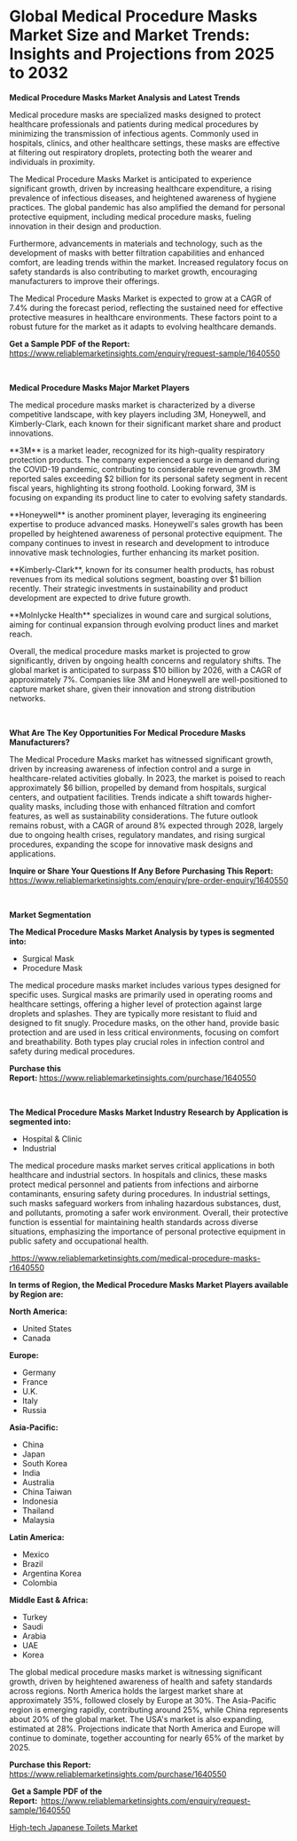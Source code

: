 <p><h1>Global Medical Procedure Masks Market Size and Market Trends: Insights and Projections from 2025 to 2032</h1></p><p><strong>Medical Procedure Masks Market Analysis and Latest Trends</strong></p>
<p><p>Medical procedure masks are specialized masks designed to protect healthcare professionals and patients during medical procedures by minimizing the transmission of infectious agents. Commonly used in hospitals, clinics, and other healthcare settings, these masks are effective at filtering out respiratory droplets, protecting both the wearer and individuals in proximity.</p><p>The Medical Procedure Masks Market is anticipated to experience significant growth, driven by increasing healthcare expenditure, a rising prevalence of infectious diseases, and heightened awareness of hygiene practices. The global pandemic has also amplified the demand for personal protective equipment, including medical procedure masks, fueling innovation in their design and production.</p><p>Furthermore, advancements in materials and technology, such as the development of masks with better filtration capabilities and enhanced comfort, are leading trends within the market. Increased regulatory focus on safety standards is also contributing to market growth, encouraging manufacturers to improve their offerings.</p><p>The Medical Procedure Masks Market is expected to grow at a CAGR of 7.4% during the forecast period, reflecting the sustained need for effective protective measures in healthcare environments. These factors point to a robust future for the market as it adapts to evolving healthcare demands.</p></p>
<p><strong>Get a Sample PDF of the Report:&nbsp;</strong> <a href="https://www.reliablemarketinsights.com/enquiry/request-sample/1640550?utm_campaign=2133&utm_medium=2&utm_source=Github&utm_content=ia&utm_term=05042025&utm_id=medical-procedure-masks">https://www.reliablemarketinsights.com/enquiry/request-sample/1640550</a></p>
<p>&nbsp;</p>
<p><strong>Medical Procedure Masks Major Market Players</strong></p>
<p><p>The medical procedure masks market is characterized by a diverse competitive landscape, with key players including 3M, Honeywell, and Kimberly-Clark, each known for their significant market share and product innovations. </p><p>**3M** is a market leader, recognized for its high-quality respiratory protection products. The company experienced a surge in demand during the COVID-19 pandemic, contributing to considerable revenue growth. 3M reported sales exceeding $2 billion for its personal safety segment in recent fiscal years, highlighting its strong foothold. Looking forward, 3M is focusing on expanding its product line to cater to evolving safety standards.</p><p>**Honeywell** is another prominent player, leveraging its engineering expertise to produce advanced masks. Honeywell's sales growth has been propelled by heightened awareness of personal protective equipment. The company continues to invest in research and development to introduce innovative mask technologies, further enhancing its market position. </p><p>**Kimberly-Clark**, known for its consumer health products, has robust revenues from its medical solutions segment, boasting over $1 billion recently. Their strategic investments in sustainability and product development are expected to drive future growth.</p><p>**Molnlycke Health** specializes in wound care and surgical solutions, aiming for continual expansion through evolving product lines and market reach. </p><p>Overall, the medical procedure masks market is projected to grow significantly, driven by ongoing health concerns and regulatory shifts. The global market is anticipated to surpass $10 billion by 2026, with a CAGR of approximately 7%. Companies like 3M and Honeywell are well-positioned to capture market share, given their innovation and strong distribution networks.</p></p>
<p>&nbsp;</p>
<p><strong>What Are The Key Opportunities For Medical Procedure Masks Manufacturers?</strong></p>
<p><p>The Medical Procedure Masks market has witnessed significant growth, driven by increasing awareness of infection control and a surge in healthcare-related activities globally. In 2023, the market is poised to reach approximately $6 billion, propelled by demand from hospitals, surgical centers, and outpatient facilities. Trends indicate a shift towards higher-quality masks, including those with enhanced filtration and comfort features, as well as sustainability considerations. The future outlook remains robust, with a CAGR of around 8% expected through 2028, largely due to ongoing health crises, regulatory mandates, and rising surgical procedures, expanding the scope for innovative mask designs and applications.</p></p>
<p><strong>Inquire or Share Your Questions If Any Before Purchasing This Report:</strong> <a href="https://www.reliablemarketinsights.com/enquiry/pre-order-enquiry/1640550?utm_campaign=2133&utm_medium=2&utm_source=Github&utm_content=ia&utm_term=05042025&utm_id=medical-procedure-masks">https://www.reliablemarketinsights.com/enquiry/pre-order-enquiry/1640550</a></p>
<p>&nbsp;</p>
<p><strong>Market Segmentation</strong></p>
<p><strong>The Medical Procedure Masks Market Analysis by types is segmented into:</strong></p>
<p><ul><li>Surgical Mask</li><li>Procedure Mask</li></ul></p>
<p><p>The medical procedure masks market includes various types designed for specific uses. Surgical masks are primarily used in operating rooms and healthcare settings, offering a higher level of protection against large droplets and splashes. They are typically more resistant to fluid and designed to fit snugly. Procedure masks, on the other hand, provide basic protection and are used in less critical environments, focusing on comfort and breathability. Both types play crucial roles in infection control and safety during medical procedures.</p></p>
<p><strong>Purchase this Report:&nbsp;</strong><a href="https://www.reliablemarketinsights.com/purchase/1640550?utm_campaign=2133&utm_medium=2&utm_source=Github&utm_content=ia&utm_term=05042025&utm_id=medical-procedure-masks">https://www.reliablemarketinsights.com/purchase/1640550</a></p>
<p>&nbsp;</p>
<p><strong>The Medical Procedure Masks Market Industry Research by Application is segmented into:</strong></p>
<p><ul><li>Hospital & Clinic</li><li>Industrial</li></ul></p>
<p><p>The medical procedure masks market serves critical applications in both healthcare and industrial sectors. In hospitals and clinics, these masks protect medical personnel and patients from infections and airborne contaminants, ensuring safety during procedures. In industrial settings, such masks safeguard workers from inhaling hazardous substances, dust, and pollutants, promoting a safer work environment. Overall, their protective function is essential for maintaining health standards across diverse situations, emphasizing the importance of personal protective equipment in public safety and occupational health.</p></p>
<p><a href="https://www.reliablemarketinsights.com/medical-procedure-masks-r1640550?utm_campaign=2133&utm_medium=2&utm_source=Github&utm_content=ia&utm_term=05042025&utm_id=medical-procedure-masks">&nbsp;https://www.reliablemarketinsights.com/medical-procedure-masks-r1640550</a></p>
<p><strong>In terms of Region, the Medical Procedure Masks Market Players available by Region are:</strong></p>
<p>
    <p> <strong> North America: </strong>
        <ul>
            <li>United States</li>
            <li>Canada</li>
        </ul>
        </p> 
    <p> <strong> Europe: </strong>
        <ul>
            <li>Germany</li>
            <li>France</li>
            <li>U.K.</li>
            <li>Italy</li>
            <li>Russia</li>
        </ul>
        </p> 
    <p> <strong> Asia-Pacific: </strong>
        <ul>
            <li>China</li>
            <li>Japan</li>
            <li>South Korea</li>
            <li>India</li>
            <li>Australia</li>
            <li>China Taiwan</li>
            <li>Indonesia</li>
            <li>Thailand</li>
            <li>Malaysia</li>
        </ul>
        </p> 
    <p> <strong> Latin America: </strong>
        <ul>
            <li>Mexico</li>
            <li>Brazil</li>
            <li>Argentina Korea</li>
            <li>Colombia</li>
        </ul>
        </p> 
    <p> <strong> Middle East & Africa: </strong>
        <ul>
            <li>Turkey</li>
            <li>Saudi</li>
            <li>Arabia</li>
            <li>UAE</li>
            <li>Korea</li>
        </ul>
    </p>
    </p>
<p><p>The global medical procedure masks market is witnessing significant growth, driven by heightened awareness of health and safety standards across regions. North America holds the largest market share at approximately 35%, followed closely by Europe at 30%. The Asia-Pacific region is emerging rapidly, contributing around 25%, while China represents about 20% of the global market. The USA's market is also expanding, estimated at 28%. Projections indicate that North America and Europe will continue to dominate, together accounting for nearly 65% of the market by 2025.</p></p>
<p><strong>Purchase this Report: </strong><a href="https://www.reliablemarketinsights.com/purchase/1640550?utm_campaign=2133&utm_medium=2&utm_source=Github&utm_content=ia&utm_term=05042025&utm_id=medical-procedure-masks">https://www.reliablemarketinsights.com/purchase/1640550</a></p>
<p>&nbsp;<strong>Get a Sample PDF of the Report:&nbsp;&nbsp;</strong><a href="https://www.reliablemarketinsights.com/enquiry/request-sample/1640550?utm_campaign=2133&utm_medium=2&utm_source=Github&utm_content=ia&utm_term=05042025&utm_id=medical-procedure-masks">https://www.reliablemarketinsights.com/enquiry/request-sample/1640550</a></p>
<p><strong></strong></p>
<p><p><a href="https://github.com/JakirUddin651/Market-Research-Report-List-2/blob/main/high-tech-japanese-toilets-market.md?utm_campaign=2133&utm_medium=2&utm_source=Github&utm_content=ia&utm_term=05042025&utm_id=medical-procedure-masks">High-tech Japanese Toilets Market</a></p></p>